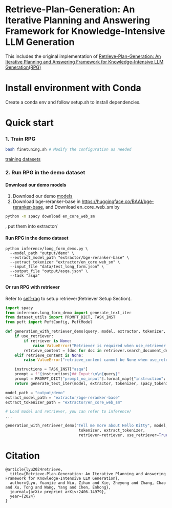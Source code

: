 # Retrieve-Plan-Generation: An Iterative Planning and Answering Framework for Knowledge-Intensive LLM Generation
 

This includes the original implementation of [Retrieve-Plan-Generation: An Iterative Planning and Answering Framework for Knowledge-Intensive LLM Generation(RPG)](https://arxiv.org/abs/2406.14979v1)


# Install environment with Conda
Create a conda env and follow setup.sh to install dependencies.

# Quick start
### 1. Train RPG
```bash
bash finetuning.sh # Modify the configuration as needed
```
[training datasets](https://drive.google.com/drive/folders/1HXh1LQmWL0XmHVInW4X4Tyg7hEeo0pvW?usp=drive_link)

### 2. Run RPG in the demo dataset

#### Download our demo models
1. Download our demo [models](https://drive.google.com/drive/folders/1HXh1LQmWL0XmHVInW4X4Tyg7hEeo0pvW?usp=drive_link)
2. Download bge-reranker-base in https://huggingface.co/BAAI/bge-reranker-base, and Download en_core_web_sm by
```bash
python -m spacy download en_core_web_sm
```
, put them into extractor/

#### Run RPG in the demo dataset
```
python inference/long_form_demo.py \
  --model_path "output/demo" \
  --extract_model_path "extractor/bge-reranker-base" \
  --extract_tokenizer "extractor/en_core_web_sm" \
  --input_file "data/test_long_form.json" \
  --output_file "output/asqa.json" \
  --task "asqa"
```

#### Or run RPG with retriever
Refer to [self-rag](https://github.com/AkariAsai/self-rag) to setup retriever(Retriever Setup Section). 


```python
import spacy
from inference.long_form_demo import generate_text_iter
from dataset_utils import PROMPT_DICT, TASK_INST
from peft import PeftConfig, PeftModel

def generation_with_retriever_demo(query, model, extractor, tokenizer, spacy_tokenizer, retriever=None, use_retriever=False, retrieve_content=None):
    if use_retriever:
        if retriever is None:
            raise ValueError("Retriever is required when use_retriever is True.")
        retrieve_content = [doc for doc in retriever.search_document_demo(query, n_docs=5)]
    elif retrieve_content is None:
        raise ValueError("retrieve_content cannot be None when use_retriever is False.")

    instructions = TASK_INST["asqa"]
    prompt = f"{instructions}## Input:\n\n{query}"
    prompt = PROMPT_DICT["prompt_no_input"].format_map({"instruction": prompt})
    return generate_text_iter(model, extractor, tokenizer, spacy_tokenizer, prompt, retrieve_content)

model_path = "output/demo"
extract_model_path = "extractor/bge-reranker-base"
extract_tokenizer_path = "extractor/en_core_web_sm"

# Load model and retriever, you can refer to inference/
...

generation_with_retriever_demo("Tell me more about Hello Kitty", model, extractor, 
                                tokenizer, extract_tokenizer,
                                retriever=retriever, use_retriever=True)
```



# Citation
```
@article{lyu2024retrieve,
  title={Retrieve-Plan-Generation: An Iterative Planning and Answering Framework for Knowledge-Intensive LLM Generation},
  author={Lyu, Yuanjie and Niu, Zihan and Xie, Zheyong and Zhang, Chao and Xu, Tong and Wang, Yang and Chen, Enhong},
  journal={arXiv preprint arXiv:2406.14979},
  year={2024}
}
```
